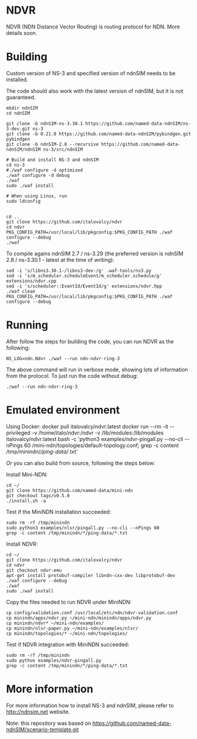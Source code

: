 NDVR
====

NDVR (NDN Distance Vector Routing) is routing protocol for NDN. More details soon.

Building
========

Custom version of NS-3 and specified version of ndnSIM needs to be installed.

The code should also work with the latest version of ndnSIM, but it is not guaranteed.

    mkdir ndnSIM
    cd ndnSIM

    git clone -b ndnSIM-ns-3.30.1 https://github.com/named-data-ndnSIM/ns-3-dev.git ns-3
    git clone -b 0.21.0 https://github.com/named-data-ndnSIM/pybindgen.git pybindgen
    git clone -b ndnSIM-2.8 --recursive https://github.com/named-data-ndnSIM/ndnSIM ns-3/src/ndnSIM

    # Build and install NS-3 and ndnSIM
    cd ns-3
    #./waf configure -d optimized
    ./waf configure -d debug
    ./waf
    sudo ./waf install

    # When using Linux, run
    sudo ldconfig


    cd ..
    git clone https://github.com/italovalcy/ndvr
    cd ndvr
    PKG_CONFIG_PATH=/usr/local/lib/pkgconfig:$PKG_CONFIG_PATH ./waf configure --debug
    ./waf

To compile agains ndnSIM 2.7 / ns-3.29 (the preferred version is ndnSIM 2.8 / ns-3.30.1 - latest at the time of writing):

    sed -i 's/libns3.30.1-/libns3-dev-/g' .waf-tools/ns3.py
    sed -i 's/m_scheduler.scheduleEvent/m_scheduler.schedule/g' extensions/ndvr.cpp
    sed -i 's/scheduler::EventId/EventId/g' extensions/ndvr.hpp
    ./waf clean
    PKG_CONFIG_PATH=/usr/local/lib/pkgconfig:$PKG_CONFIG_PATH ./waf configure --debug

Running
=======

After follow the steps for building the code, you can run NDVR as the following:

    NS_LOG=ndn.Ndvr ./waf --run ndn-ndvr-ring-3

The above command will run in verbose mode, showing lots of information from the 
protocol. To just run the code without debug:

    ./waf --run ndn-ndvr-ring-3

Emulated environment
====================

Using Docker:
	docker pull italovalcy/ndvr:latest
	docker run --rm -it --privileged -v /home/italo/ndvr:/ndvr -v /lib/modules:/lib/modules italovalcy/ndvr:latest bash -c 'python3 examples/ndvr-pingall.py --no-cli --nPings 60 /mini-ndn/topologies/default-topology.conf; grep -c content /tmp/minindn/*/ping-data/*.txt'


*Or* you can also build from source, following the steps below:

Install Mini-NDN:

	cd ~/
	git clone https://github.com/named-data/mini-ndn
	git checkout tags/v0.5.0
	./install.sh -a

Test if the MiniNDN installation succeeded:

	sudo rm -rf /tmp/minindn
	sudo python3 examples/nlsr/pingall.py --no-cli --nPings 60
	grep -c content /tmp/minindn/*/ping-data/*.txt

Install NDVR:

	cd ~/
	git clone https://github.com/italovalcy/ndvr
	cd ndvr
	git checkout ndvr-emu
	apt-get install protobuf-compiler libndn-cxx-dev libprotobuf-dev
	./waf configure --debug
	./waf
	sudo ./waf install

Copy the files needed to run NDVR under MiniNDN:

	cp config/validation.conf /usr/local/etc/ndn/ndvr-validation.conf
	cp minindn/apps/ndvr.py ~/mini-ndn/minindn/apps/ndvr.py
	cp minindn/ndvr* ~/mini-ndn/examples/
	cp minindn/nlsr-paper.py ~/mini-ndn/examples/nlsr/
	cp minindn/topologies/* ~/mini-ndn/topologies/

Test if NDVR integration with MiniNDN succeeded:

	sudo rm -rf /tmp/minindn
	sudo python examples/ndvr-pingall.py
	grep -c content /tmp/minindn/*/ping-data/*.txt

More information
================

For more information how to install NS-3 and ndnSIM, please refer to http://ndnsim.net website.

Note: this repository was based on https://github.com/named-data-ndnSIM/scenario-template.git 
